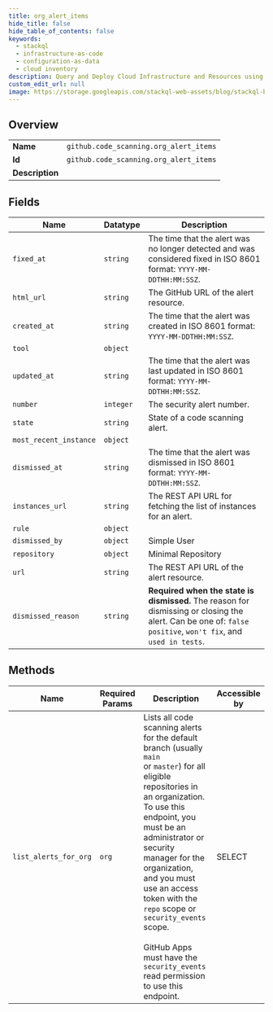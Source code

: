 ```yaml
---
title: org_alert_items
hide_title: false
hide_table_of_contents: false
keywords:
  - stackql
  - infrastructure-as-code
  - configuration-as-data
  - cloud inventory
description: Query and Deploy Cloud Infrastructure and Resources using SQL
custom_edit_url: null
image: https://storage.googleapis.com/stackql-web-assets/blog/stackql-blog-post-featured-image.png
---
```

  
    

## Overview
<table><tbody>
<tr><td><b>Name</b></td><td><code>github.code_scanning.org_alert_items</code></td></tr>
<tr><td><b>Id</b></td><td><code>github.code_scanning.org_alert_items</code></td></tr>
<tr><td><b>Description</b></td><td></td></tr>
</tbody></table>

## Fields
| Name | Datatype | Description |
| ---- | -------- | ----------- |
| `fixed_at` | `string` | The time that the alert was no longer detected and was considered fixed in ISO 8601 format: `YYYY-MM-DDTHH:MM:SSZ`. |
| `html_url` | `string` | The GitHub URL of the alert resource. |
| `created_at` | `string` | The time that the alert was created in ISO 8601 format: `YYYY-MM-DDTHH:MM:SSZ`. |
| `tool` | `object` |  |
| `updated_at` | `string` | The time that the alert was last updated in ISO 8601 format: `YYYY-MM-DDTHH:MM:SSZ`. |
| `number` | `integer` | The security alert number. |
| `state` | `string` | State of a code scanning alert. |
| `most_recent_instance` | `object` |  |
| `dismissed_at` | `string` | The time that the alert was dismissed in ISO 8601 format: `YYYY-MM-DDTHH:MM:SSZ`. |
| `instances_url` | `string` | The REST API URL for fetching the list of instances for an alert. |
| `rule` | `object` |  |
| `dismissed_by` | `object` | Simple User |
| `repository` | `object` | Minimal Repository |
| `url` | `string` | The REST API URL of the alert resource. |
| `dismissed_reason` | `string` | **Required when the state is dismissed.** The reason for dismissing or closing the alert. Can be one of: `false positive`, `won't fix`, and `used in tests`. |
## Methods
| Name | Required Params | Description | Accessible by |
| ---- | --------------- | ----------- | ------------- |
| `list_alerts_for_org` | `org` | Lists all code scanning alerts for the default branch (usually `main`<br />or `master`) for all eligible repositories in an organization.<br />To use this endpoint, you must be an administrator or security manager for the organization, and you must use an access token with the `repo` scope or `security_events` scope.<br /><br />GitHub Apps must have the `security_events` read permission to use this endpoint. | SELECT |
